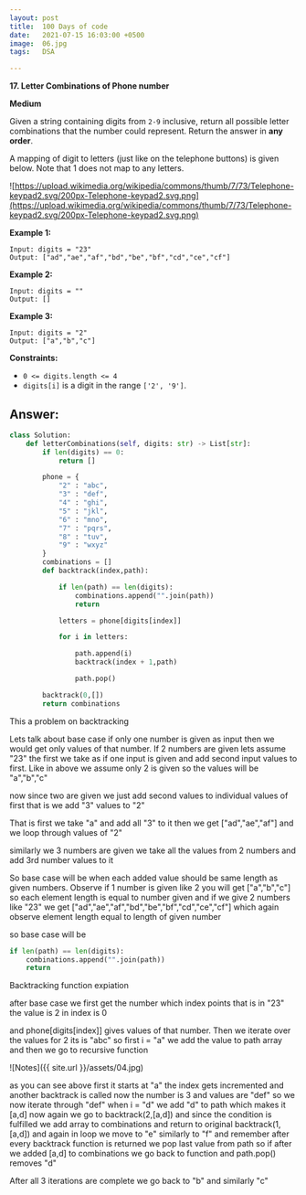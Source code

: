 ```yaml
---
layout: post
title:  100 Days of code
date:   2021-07-15 16:03:00 +0500
image:  06.jpg
tags:   DSA

---
```


**17. Letter Combinations of Phone number**

**Medium**

Given a string containing digits from `2-9` inclusive, return all possible letter combinations that the number could represent. Return the answer in **any order**.

A mapping of digit to letters (just like on the telephone buttons) is given below. Note that 1 does not map to any letters.

![https://upload.wikimedia.org/wikipedia/commons/thumb/7/73/Telephone-keypad2.svg/200px-Telephone-keypad2.svg.png](https://upload.wikimedia.org/wikipedia/commons/thumb/7/73/Telephone-keypad2.svg/200px-Telephone-keypad2.svg.png)

**Example 1:**

```
Input: digits = "23"
Output: ["ad","ae","af","bd","be","bf","cd","ce","cf"]

```

**Example 2:**

```
Input: digits = ""
Output: []

```

**Example 3:**

```
Input: digits = "2"
Output: ["a","b","c"]

```

**Constraints:**

- `0 <= digits.length <= 4`
- `digits[i]` is a digit in the range `['2', '9']`.

## Answer:

```python
class Solution:
    def letterCombinations(self, digits: str) -> List[str]:
        if len(digits) == 0:
            return []

        phone = {
            "2" : "abc",
            "3" : "def",
            "4" : "ghi",
            "5" : "jkl", 
            "6" : "mno",
            "7" : "pqrs",
            "8" : "tuv",
            "9" : "wxyz"
        }
        combinations = []
        def backtrack(index,path):

            if len(path) == len(digits):
                combinations.append("".join(path))
                return

            letters = phone[digits[index]]

            for i in letters:

                path.append(i)
                backtrack(index + 1,path)

                path.pop()

        backtrack(0,[])
        return combinations
```

This a problem on backtracking

Lets talk about base case if only one number is given as input then we would get only values of that number. If 2 numbers are given lets assume "23" the first we take as if one input is given  and add second input values to first. Like in above we assume only 2 is given so the values will be "a","b","c"

now since two are given we just add second values to individual values of first that is we add "3" values to "2"

That is first we take "a" and add all "3" to it then we get ["ad","ae","af"] and we loop through values of "2"

similarly we 3 numbers are given we take all the values from 2 numbers and add 3rd number values to it

So base case will be when each added value should be same length as given numbers. Observe if 1 number is given like 2 you will get ["a","b","c"] so each element length is equal to number given and if we give 2 numbers like "23" we get ["ad","ae","af","bd","be","bf","cd","ce","cf"] which again observe element length equal to length of given number

so base case will be 

```python
if len(path) == len(digits):
	combinations.append("".join(path))
	return
```

Backtracking function expiation

after base case we first get the number which index points that is in "23"  the value is 2 in index is 0

and phone[digits[index]] gives values of that number. Then we iterate over the values for 2 its is "abc" so first i = "a" we add the value to path array and then we go to recursive function

![Notes]({{ site.url }}/assets/04.jpg)

as you can see above first it starts at "a" the index gets incremented and another backtrack is called now the number is 3 and values are "def" so we now iterate through "def" when i = "d" we add "d" to path which makes it [a,d] now again we go to backtrack(2,[a,d]) and since the condition is fulfilled we add array to combinations and return to original backtrack(1,[a,d]) and again in loop we move to "e" similarly to "f" and remember after every backtrack function is returned we pop last value from path so if after we added [a,d] to combinations we go back to function and path.pop() removes "d" 

After all 3 iterations are complete we go back to "b" and similarly "c"